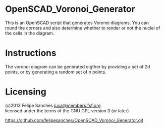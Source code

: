 # OpenSCAD_Voronoi_Generator
This is an OpenSCAD script that generates Voronoi diagrams. You can round the corners and also determine whether to render or not the nuclei of the cells in the diagram.

# Instructions
The voronoi diagram can be generated eigther by providing a set of 2d points, or by generating a random set of n points.

# Licensing
(c)2013 Felipe Sanches <juca@members.fsf.org>  
licensed under the terms of the GNU GPL version 3 (or later)

https://github.com/felipesanches/OpenSCAD_Voronoi_Generator.git

